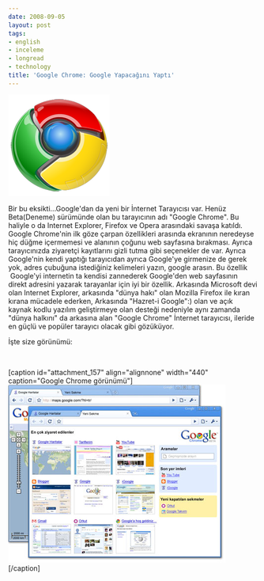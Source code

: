 ```yaml
---
date: 2008-09-05
layout: post
tags:
- english
- inceleme
- longread
- technology
title: 'Google Chrome: Google Yapacağını Yaptı'
---
```


[![](/images/chrome-205_noshadow.png "chrome-205_noshadow")](http://suatatan.wordpress.com/wp-content/uploads/2008/09/chrome-205_noshadow.png)

Bir bu eksikti...Google'dan da yeni bir İnternet Tarayıcısı var. Henüz Beta(Deneme) sürümünde olan bu tarayıcının adı "Google Chrome". Bu haliyle o da Internet Explorer, Firefox ve Opera arasındaki savaşa katıldı. Google Chrome'nin ilk göze çarpan özellikleri arasında ekranının neredeyse hiç düğme içermemesi ve alanının çoğunu web sayfasına bırakması. Ayrıca tarayıcınızda ziyaretçi kayıtlarını gizli tutma gibi seçenekler de var. Ayrıca Google'nin kendi yaptığı tarayıcıdan ayrıca Google'ye girmenize de gerek yok, adres çubuğuna istediğiniz kelimeleri yazın, google arasın. Bu özellik  Google'yi internetin ta kendisi zannederek Google'den web sayfasının direkt adresini yazarak tarayanlar için iyi bir özellik. Arkasında Microsoft devi olan Internet Explorer, arkasında "dünya hakı" olan Mozilla Firefox ile kıran kırana mücadele ederken, Arkasında "Hazret-i Google":) olan ve açık kaynak kodlu yazılım geliştirmeye olan desteği nedeniyle aynı zamanda "dünya halkını" da arkasına alan "Google Chrome" İnternet tarayıcısı, ileride en güçlü ve popüler tarayıcı olacak gibi gözüküyor.

İşte size görünümü:

 

\[caption id="attachment\_157" align="alignnone" width="440" caption="Google Chrome görünümü"\][![Google Chrome görünümü](/images/dlpage_lg.jpg "dlpage_lg")](http://suatatan.wordpress.com/wp-content/uploads/2008/09/dlpage_lg.jpg)\[/caption\]
